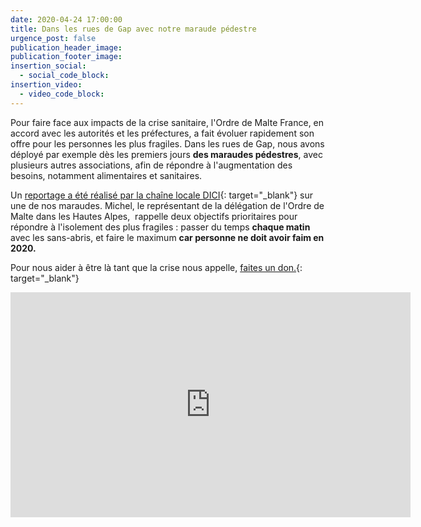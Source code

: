 ```yaml
---
date: 2020-04-24 17:00:00
title: Dans les rues de Gap avec notre maraude pédestre
urgence_post: false
publication_header_image:
publication_footer_image:
insertion_social:
  - social_code_block:
insertion_video:
  - video_code_block:
---
```


Pour faire face aux impacts de la crise sanitaire, l'Ordre de Malte France, en accord avec les autorit&eacute;s et les pr&eacute;fectures, a fait &eacute;voluer rapidement son offre pour les personnes les plus fragiles. Dans les rues de Gap, nous avons d&eacute;ploy&eacute; par exemple d&egrave;s les premiers jours **des maraudes p&eacute;destres**, avec plusieurs autres associations, afin de r&eacute;pondre &agrave; l'augmentation des besoins, notamment alimentaires et sanitaires.

Un [reportage a &eacute;t&eacute; r&eacute;alis&eacute; par la cha&icirc;ne locale DICI](https://www.dici.fr/actu/2020/04/22/ne-se-laisse-abattre-chaue-jour-l-ordre-de-malte-sillonne-rues-de-gap-aider-plus-demunis-1389199){: target="_blank"} sur une de nos maraudes. Michel, le repr&eacute;sentant de la d&eacute;l&eacute;gation de l'Ordre de Malte dans les Hautes Alpes,&nbsp; rappelle deux objectifs prioritaires pour r&eacute;pondre &agrave; l'isolement des plus fragiles : passer du temps **chaque matin** avec les sans-abris, et faire le maximum **car personne ne doit avoir faim en 2020.&nbsp;**

Pour nous aider &agrave; &ecirc;tre l&agrave; tant que la crise nous appelle, [faites un don.](https://covid19.ordredemaltefrance.org/){: target="_blank"}

<div class="embed-responsive embed-responsive-16by9"><iframe title="vimeo-player" src="https://player.vimeo.com/video/410300753" width="640" height="360" frameborder="0" allowfullscreen=""></iframe></div>